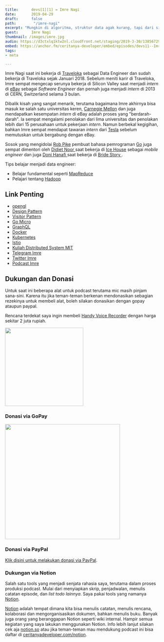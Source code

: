 ```yaml
---
title:      devs[1][1] = Imre Nagi
date:       2019-04-29
draft:      false
path:        "/imre-nagi"
excerpt: "Mungkin di algoritma, struktur data agak kurang, tapi dari sisi coding style, design pattern, dan lain sebagainya aku merasa waktu itu di tingkat anak S2 codingan aku termasuk yang paling rapi."
guest:      Imre Nagi
thumbnail: /images/imre.jpg
audio: https://d3ctxlq1ktw2nl.cloudfront.net/staging/2019-3-30/13856729-44100-2-6c429e02aba7d.m4a
embed: https://anchor.fm/ceritanya-developer/embed/episodes/devs11--Imre-Nagi-e3sprl
tags:
- meta

---
```


Imre Nagi saat ini bekerja di [Traveloka](https://traveloka.com) sebagai Data Engineer dan sudah bekerja di Traveloka sejak Januari 2018. Sebelum meniti karir di Traveloka, Imre sempat mengecap serunya bekerja di Silicon Valley saat menjadi _intern_ di [eBay](https://www.ebay.com/) sebagai _Software Engineer_ dan pernah juga menjadi _intern_ di 2013 di CERN, Switzerland selama 3 bulan.

Dibalik kisah yang sangat menarik, terutama bagaimana Imre akhirnya bisa masuk ke salah satu universitas keren, [Carnegie Mellon](https://www.cmu.edu/) dan juga mendapatkan kesempatan _intern_ di eBay adalah proses yang "berdarah-darah". Ia sempat mengalami penolakan dari lima universitas dan penolakan lebih dari 15 perusahaan untuk pekerjaan _intern_. Namun berbekal kegigihan, bahkan Imre sempat mendapat tawaran _intern_ dari [Tesla](https://www.tesla.com/careers/students) sebelum memutuskan untuk bergabung dengan eBay.

Sosok yang mengidolai [Rob Pike](https://en.wikipedia.org/wiki/Rob_Pike) pembuat bahasa pemrograman [Go](https://golang.org/) juga sempat dimentori oleh [ Didiet Noor ](https://www.linkedin.com/in/didiet/) saat bekerja di [Ice House](https://www.icehousecorp.com/) sebagai _mobile engineer_ dan juga [ Doni Hanafi ](https://www.linkedin.com/in/donihanafi/) saat bekerja di [ Bride Story ](https://www.bridestory.com/).

Tips belajar menjadi data engineer:
* Belajar fundamental seperti [ MapReduce ](https://medium.com/pujanggateknologi/implementasi-sederhana-framework-mapreduce-8f80f22cc54f)
* Pelajari tentang [ Hadoop ](https://hadoop.apache.org/)

## Link Penting

* [opengl](https://www.opengl.org/)
* [Design Pattern](https://en.wikipedia.org/wiki/Software_design_pattern)
* [Visitor Pattern](https://en.wikipedia.org/wiki/Visitor_pattern)
* [Go Micro](https://github.com/micro/go-micro)
* [GraphQL](https://graphql.org/learn/)
* [Docker](https://www.docker.com/)
* [Kubernetes](https://kubernetes.io/)
* [Istio](https://istio.io/)
* [Kuliah Distributed System MIT](https://pdos.csail.mit.edu/6.824/)
* [Telegram Imre](https://t.me/imrenagi)
* [Twitter Imre](https://twitter.com/imrenagi)
* [Podcast Imre](https://open.spotify.com/show/3cA81ivwFR2gDMF570j06X?si=NE5GdO0LSO-ZnzfegqfF-A)

## Dukungan dan Donasi

Untuk saat ini beberapa alat untuk podcast terutama mic masih pinjam sana-sini. Karena itu jika teman-teman berkenan mendonasikan sebagian rezekinya untuk membeli alat, boleh silakan donasikan dengan gopay ataupun paypal.

Rencana terdekat saya ingin membeli [Handy Voice Recorder](https://www.tokopedia.com/okedealpedia/zoom-perekam-suara-digital-handy-voice-recorder-h1n-black?trkid=f%3DCa0000L000P0W0S0Sh%2CCo0Po0Fr0Cb0_src%3Duniverse_page%3D1_ob%3D23_q%3DZoom+H1n_po%3D1_catid%3D634&lt=%2Fsearchproduct%20-%20p1%20-%20product) dengan harga sekitar 2 juta rupiah.

<img style="height: 256px;" src="/images/zoom.png" alt="">

### Donasi via GoPay

<img style="width: 376px" src="/images/gopay.png" />

### Donasi via PayPal

[Klik disini untuk melakukan donasi via PayPal](https://www.paypal.me/rizafahmi/10).

### Dukungan via Notion

Salah satu tools yang menjadi senjata rahasia saya, terutama dalam proses produksi podcast. Mulai dari menyiapkan skrip, penjadwalan, menulis catatan episode, dan _list todo lainnya_. Saya pakai tools yang namanya [Notion](https://www.notion.so/?r=6445d974f9394c4299f682bd0855f5bd).

[Notion](https://www.notion.so/?r=6445d974f9394c4299f682bd0855f5bd) adalah tempat dimana kita bisa menulis catatan, menulis rencana, kolaborasi dan mengorganisasikan dokumen, bahkan menulis buku. Banyak juga orang yang beranggapan Notion seperti wiki internal. Hampir semua kegiatan yang saya lakukan menggunakan Notion. Info lebih lanjut silakan cek aja [notion.so](https://www.notion.so) atau jika teman-teman mau mendukung podcast ini bisa daftar di [ceritanyadeveloper.com/notion](https://ceritanyadeveloper.com/notion).

